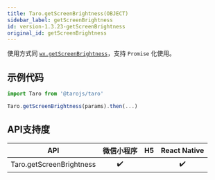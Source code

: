 ```yaml
---
title: Taro.getScreenBrightness(OBJECT)
sidebar_label: getScreenBrightness
id: version-1.3.23-getScreenBrightness
original_id: getScreenBrightness
---
```



使用方式同 [`wx.getScreenBrightness`](https://developers.weixin.qq.com/miniprogram/dev/api/wx.getScreenBrightness.html)，支持 `Promise` 化使用。

## 示例代码

```jsx
import Taro from '@tarojs/taro'

Taro.getScreenBrightness(params).then(...)
```



## API支持度


| API | 微信小程序 | H5 | React Native |
| :-: | :-: | :-: | :-: |
| Taro.getScreenBrightness | ✔️ |  | ✔️ |

